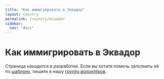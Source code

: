 ```yaml
---
title: "Как иммигрировать в Эквадор"
layout: country
permalink: /country/ecuador
sidebar:
  nav: "docs"
---
```


# Как иммигрировать в Эквадор

Страница находится в разработке. Если вы хотите помочь заполнить её по [шаблону](/template), пишите в нашу [группу волонтёров](https://t.me/+FHi3FnJaoWJkMDAx).
